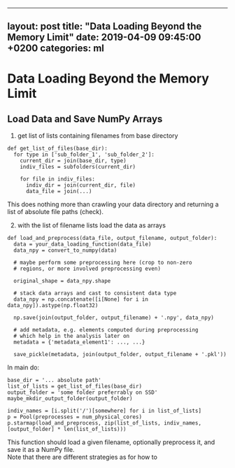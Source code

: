 
---
layout: post
title:  "Data Loading Beyond the Memory Limit"
date:   2019-04-09 09:45:00 +0200
categories: ml
---

# Data Loading Beyond the Memory Limit

## Load Data and Save NumPy Arrays
1. get list of lists containing filenames from base directory
```
def get_list_of_files(base_dir):
  for type in ['sub_folder_1', 'sub_folder_2']:
    current_dir = join(base_dir, type)
    indiv_files = subfolders(current_dir)

    for file in indiv_files:
      indiv_dir = join(current_dir, file)
      data_file = join(...)
```
This does nothing more than crawling your data directory and returning a list of absolute file paths (check).

2. with the list of filename lists load the data as arrays
```
def load_and_preprocess(data_file, output_filename, output_folder):
  data = your_data_loading_function(data_file)
  data_npy = convert_to_numpy(data)

  # maybe perform some preprocessing here (crop to non-zero
  # regions, or more involved preprocessing even)

  original_shape = data_npy.shape

  # stack data arrays and cast to consistent data type
  data_npy = np.concatenate([i[None] for i in data_npy]).astype(np.float32)

  np.save(join(output_folder, output_filename) + '.npy', data_npy)

  # add metadata, e.g. elements computed during preprocessing
  # which help in the analysis later on
  metadata = {'metadata_element1': ..., ...}

  save_pickle(metadata, join(output_folder, output_filename + '.pkl'))
```  

In main do:  
```
base_dir = '... absolute path'
list_of_lists = get_list_of_files(base_dir)
output_folder = 'some folder preferrably on SSD'
maybe_mkdir_output_folder(output_folder)

indiv_names = [i.split('/')[somewhere] for i in list_of_lists]
p = Pool(preprocesses = num_physical_cores)
p.starmap(load_and_preprocess, zip(list_of_lists, indiv_names, [output_folder] * len(list_of_lists)))
```

This function should load a given filename, optionally preprocess it, and save it as a NumPy file.  
Note that there are different strategies as for how to
